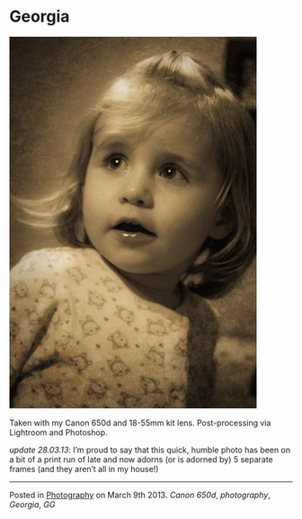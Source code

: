 # Georgia

![Georgia - Sepia Toned](img/georgiaSepiaCut.jpg "Georgia, aged 19 mths and 10 days")

Taken with my Canon 650d and 18-55mm kit lens.  Post-processing via Lightroom and Photoshop.

_update 28.03.13_: I’m proud to say that this quick, humble photo has been on a bit of a print run of late and now adorns (or is adorned by) 5 separate frames (and they aren’t all in my house!)

---

Posted in [Photography](../ "Photography") on March 9th 2013.  _Canon 650d_, _photography_, _Georgia_, _GG_